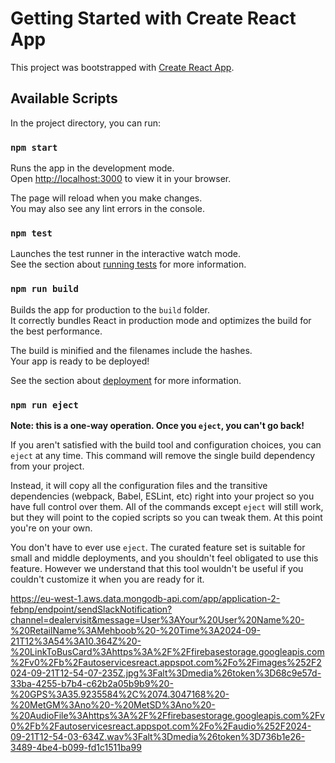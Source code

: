 # Getting Started with Create React App

This project was bootstrapped with [Create React App](https://github.com/facebook/create-react-app).

## Available Scripts

In the project directory, you can run:

### `npm start`

Runs the app in the development mode.\
Open [http://localhost:3000](http://localhost:3000) to view it in your browser.

The page will reload when you make changes.\
You may also see any lint errors in the console.

### `npm test`

Launches the test runner in the interactive watch mode.\
See the section about [running tests](https://facebook.github.io/create-react-app/docs/running-tests) for more information.

### `npm run build`

Builds the app for production to the `build` folder.\
It correctly bundles React in production mode and optimizes the build for the best performance.

The build is minified and the filenames include the hashes.\
Your app is ready to be deployed!

See the section about [deployment](https://facebook.github.io/create-react-app/docs/deployment) for more information.

### `npm run eject`

**Note: this is a one-way operation. Once you `eject`, you can't go back!**

If you aren't satisfied with the build tool and configuration choices, you can `eject` at any time. This command will remove the single build dependency from your project.

Instead, it will copy all the configuration files and the transitive dependencies (webpack, Babel, ESLint, etc) right into your project so you have full control over them. All of the commands except `eject` will still work, but they will point to the copied scripts so you can tweak them. At this point you're on your own.

You don't have to ever use `eject`. The curated feature set is suitable for small and middle deployments, and you shouldn't feel obligated to use this feature. However we understand that this tool wouldn't be useful if you couldn't customize it when you are ready for it.


https://eu-west-1.aws.data.mongodb-api.com/app/application-2-febnp/endpoint/sendSlackNotification?channel=dealervisit&message=User%3AYour%20User%20Name%20-%20RetailName%3AMehboob%20-%20Time%3A2024-09-21T12%3A54%3A10.364Z%20-%20LinkToBusCard%3Ahttps%3A%2F%2Ffirebasestorage.googleapis.com%2Fv0%2Fb%2Fautoservicesreact.appspot.com%2Fo%2Fimages%252F2024-09-21T12-54-07-235Z.jpg%3Falt%3Dmedia%26token%3D68c9e57d-33ba-4255-b7b4-c62b2a05b9b9%20-%20GPS%3A35.9235584%2C%2074.3047168%20-%20MetGM%3Ano%20-%20MetSD%3Ano%20-%20AudioFile%3Ahttps%3A%2F%2Ffirebasestorage.googleapis.com%2Fv0%2Fb%2Fautoservicesreact.appspot.com%2Fo%2Faudio%252F2024-09-21T12-54-03-634Z.wav%3Falt%3Dmedia%26token%3D736b1e26-3489-4be4-b099-fd1c1511ba99